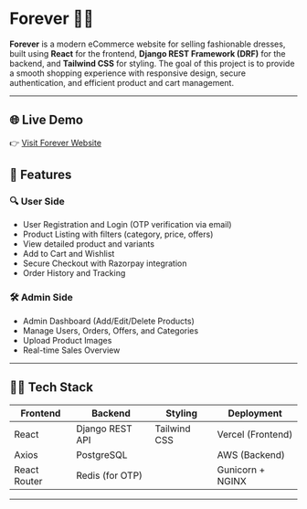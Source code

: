 # Forever 👗✨

**Forever** is a modern eCommerce website for selling fashionable dresses, built using **React** for the frontend, **Django REST Framework (DRF)** for the backend, and **Tailwind CSS** for styling. The goal of this project is to provide a smooth shopping experience with responsive design, secure authentication, and efficient product and cart management.

---

## 🌐 Live Demo

👉 [Visit Forever Website](https://forever-black-alpha.vercel.app/)  


## 🚀 Features

### 🔍 User Side
- User Registration and Login (OTP verification via email)
- Product Listing with filters (category, price, offers)
- View detailed product and variants
- Add to Cart and Wishlist
- Secure Checkout with Razorpay integration
- Order History and Tracking

### 🛠️ Admin Side
- Admin Dashboard (Add/Edit/Delete Products)
- Manage Users, Orders, Offers, and Categories
- Upload Product Images
- Real-time Sales Overview 

---

## 🧑‍💻 Tech Stack

| Frontend  | Backend           | Styling      | Deployment       |
|-----------|-------------------|--------------|------------------|
| React     | Django REST API   | Tailwind CSS | Vercel (Frontend) |
| Axios     | PostgreSQL        |              | AWS (Backend)    |
| React Router | Redis (for OTP) |              | Gunicorn + NGINX |

---



